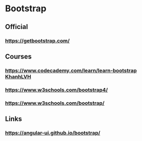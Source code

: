# Bootstrap
## Official
### https://getbootstrap.com/
## Courses
### https://www.codecademy.com/learn/learn-bootstrap [KhanhLVH](https://www.codecademy.com/profiles/KhanhLVH)
### https://www.w3schools.com/bootstrap4/
### https://www.w3schools.com/bootstrap/
## Links
### https://angular-ui.github.io/bootstrap/
